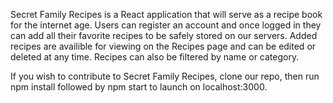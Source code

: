 Secret Family Recipes is a React application that will serve as a recipe book for the internet age. Users can register an account and once logged in they can add all their favorite recipes to be safely stored on our servers. Added recipes are availible for viewing on the Recipes page and can be edited or deleted at any time. Recipes can also be filtered by name or category.

If you wish to contribute to Secret Family Recipes, clone our repo, then run npm install followed by npm start to launch on localhost:3000.
